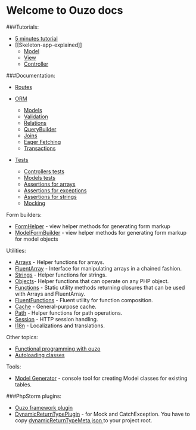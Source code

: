# Welcome to Ouzo docs

###Tutorials:

* [5 minutes tutorial](https://github.com/letsdrink/ouzo-app)
* [[Skeleton-app-explained]]
    * [Model](skeleton_app_explained.md#model)
    * [View](skeleton_app_explained.md#view)
    * [Controller](skeleton_app_explained.md#controller)

###Documentation:

* [Routes](routes.md)
* [ORM](orm.md)
    * [Models](orm.md#wiki-model-definition)
    * [Validation](orm.md#wiki-validation)
    * [Relations](orm.md#wiki-relations)
    * [QueryBuilder](orm.md#wiki-query-builder)
    * [Joins](orm.md#wiki-join)
    * [Eager Fetching ](orm.md#wiki-with)
    * [Transactions ](orm.md#wiki-transactions)
    
* [Tests](tests.md)

    * [Controllers tests](tests.md#wiki-controller-tests)
    * [Models tests](tests.md#wiki-models-tests)
    * [Assertions for arrays](tests.md#wiki-array-assertions)
    * [Assertions for exceptions](tests.md#wiki-exception-assertions)
    * [Assertions for strings](tests.md#wiki-string-assertions)
    * [Mocking](tests.md#wiki-mocking)

Form builders:

* [FormHelper](form_helper.md) - view helper methods for generating form markup
* [ModelFormBuilder](model_form_builder.md) - view helper methods for generating form markup for model objects


Utilities:

* [Arrays](arrays.md) - Helper functions for arrays.
* [FluentArray](fluent_array.md) - Interface for manipulating arrays in a chained fashion.
* [Strings](strings.md) - Helper functions for strings.
* [Objects](objects.md)- Helper functions that can operate on any PHP object.
* [Functions](functions.md) - Static utility methods returning closures that can be used with Arrays and FluentArray.
* [FluentFunctions](fluent_functions.md) - Fluent utility for function composition.
* [Cache](cache.md) - General-purpose cache.
* [Path](path.md) - Helper functions for path operations.
* [Session](session.md) - HTTP session handling.
* [I18n](i18n.md) - Localizations and translations.

Other topics:

* [Functional programming with ouzo](functional_programming.md)
* [Autoloading classes](autoloading_classes.md)

Tools:

* [Model Generator](model_generator.md) - console tool for creating Model classes for existing tables. 


###PhpStorm plugins:
 * [Ouzo framework plugin](http://plugins.jetbrains.com/plugin/7565?pr=)
 * [DynamicReturnTypePlugin](http://plugins.jetbrains.com/plugin/7251) - for Mock and CatchException. You have to copy [dynamicReturnTypeMeta.json ](https://github.com/letsdrink/ouzo/blob/master/dynamicReturnTypeMeta.json) to your project root.